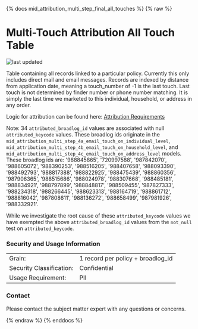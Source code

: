 {% docs mid_attribution_multi_step_final_all_touches %}
{% raw %}

# Multi-Touch Attribution All Touch Table

![last updated](assets/update_badges/mid_attribution_multi_all_touches.svg)

Table containing all records linked to a particular policy. Currently this only includes
direct mail and email messages. Records are indexed by distance from application date, meaning
a touch_number of -1 is the last touch. Last touch is not determined by finder number or 
phone number matching. It is simply the last time we marketed to this individual, household,
or address in any order.

Logic for attribution can be found here:
[Attribution Requirements](https://aaalife-data.atlassian.net/wiki/spaces/2PA/pages/11282644993/2022+V3+Multi-Touch+Attribution+Requirements)

Note: 34 `attributed_broadlog_id` values are associated with null `attributed_keycode` values. These
broadlog ids originate in the `mid_attribution_multi_step_4a_email_touch_on_individual_level`, 
`mid_attribution_multi_step_4b_email_touch_on_household_level`, and 
`mid_attribution_multi_step_4c_email_touch_on_address_level` models. These broadlog ids are: 
'988845865', '720997588', '987842070', '988605072', '988390253', '988516205', '988407658', 
'988093390', '988492793', '988817388', '988822925', '988475439', '988860356', '987906365', 
'988515686', '988024978', '988307668', '988485181', '988834921', '988797899', '988848817', 
'988509455', '987827333', '988234318', '988266445', '988623313', '988164719', '988861712', 
'988816042', '987808611', '988136272', '988658499', '987981926', '988332921'.

While we investigate the root cause of these `attributed_keycode` values we have exempted the above
`attributed_broadlog_id` values from the `not_null` test on `attributed_keycode`.


### Security and Usage Information
|     |     |
| --- | --- |
| Grain:                   | 1 record per policy + broadlog_id|
| Security Classification: | Confidential |
| Usage Requirement:       | PII |


### Contact
Please contact the subject matter expert with any questions or concerns.

{% endraw %}
{% enddocs %}